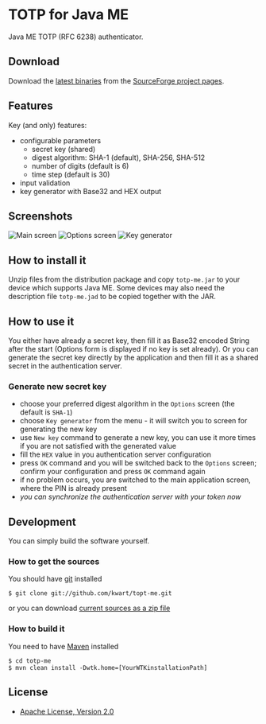 # TOTP for Java ME

Java ME TOTP (RFC 6238) authenticator. 

## Download

Download the [latest binaries](https://sourceforge.net/projects/totpme/files/latest/download) 
from the [SourceForge project pages](https://sourceforge.net/projects/totpme/).

## Features

Key (and only) features:

 * configurable parameters
   - secret key (shared)
   - digest algorithm: SHA-1 (default), SHA-256, SHA-512
   - number of digits (default is 6)
   - time step (default is 30)
 * input validation
 * key generator with Base32 and HEX output

## Screenshots

![Main screen](http://c.fsdn.com/con/app/proj/totpme/screenshots/totp-me-main.png)
![Options screen](http://c.fsdn.com/con/app/proj/totpme/screenshots/totp-me-options.png)
![Key generator](http://c.fsdn.com/con/app/proj/totpme/screenshots/totp-me-key-generator.png)

## How to install it

Unzip files from the distribution package and copy `totp-me.jar` to your device which supports Java ME.
Some devices may also need the description file `totp-me.jad` to be copied together with the JAR.

## How to use it

You either have already a secret key, then fill it as Base32 encoded String after the start (Options 
form is displayed if no key is set already). Or you can generate the secret key directly by the application and then
fill it as a shared secret in the authentication server.

### Generate new secret key

 * choose your preferred digest algorithm in the `Options` screen (the default is `SHA-1`)
 * choose `Key generator` from the menu - it will switch you to screen for generating the new key
 * use `New key` command to generate a new key, you can use it more times if you are not satisfied with the generated value
 * fill the `HEX` value in you authentication server configuration
 * press `OK` command and you will be switched back to the `Options` screen; confirm your configuration and press `OK` command again
 * if no problem occurs, you are switched to the main application screen, where the PIN is already present 
 * _you can synchronize the authentication server with your token now_

## Development

You can simply build the software yourself.

### How to get the sources

You should have [git](http://git-scm.com/) installed

	$ git clone git://github.com/kwart/topt-me.git

or you can download [current sources as a zip file](https://github.com/kwart/totp-me/archive/master.zip)

### How to build it

You need to have [Maven](http://maven.apache.org/) installed

	$ cd totp-me
	$ mvn clean install -Dwtk.home=[YourWTKinstallationPath]

## License

* [Apache License, Version 2.0](http://www.apache.org/licenses/LICENSE-2.0)
